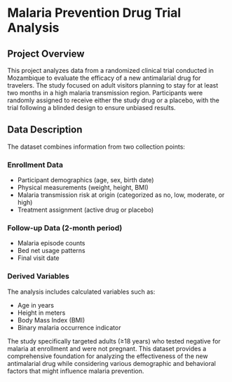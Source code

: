 # Malaria Prevention Drug Trial Analysis

## Project Overview
This project analyzes data from a randomized clinical trial conducted in Mozambique to evaluate the efficacy of a new antimalarial drug for travelers. The study focused on adult visitors planning to stay for at least two months in a high malaria transmission region. Participants were randomly assigned to receive either the study drug or a placebo, with the trial following a blinded design to ensure unbiased results.

## Data Description
The dataset combines information from two collection points:

### Enrollment Data
- Participant demographics (age, sex, birth date)
- Physical measurements (weight, height, BMI)
- Malaria transmission risk at origin (categorized as no, low, moderate, or high)
- Treatment assignment (active drug or placebo)

### Follow-up Data (2-month period)
- Malaria episode counts
- Bed net usage patterns
- Final visit date

### Derived Variables
The analysis includes calculated variables such as:
- Age in years
- Height in meters
- Body Mass Index (BMI)
- Binary malaria occurrence indicator

The study specifically targeted adults (≥18 years) who tested negative for malaria at enrollment and were not pregnant. This dataset provides a comprehensive foundation for analyzing the effectiveness of the new antimalarial drug while considering various demographic and behavioral factors that might influence malaria prevention.
